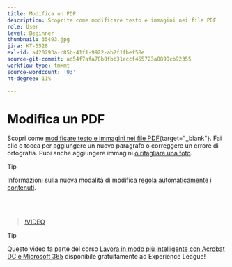 ```yaml
---
title: Modifica un PDF
description: Scoprite come modificare testo e immagini nei file PDF
role: User
level: Beginner
thumbnail: 35493.jpg
jira: KT-5528
exl-id: a420293a-c85b-41f1-9922-ab2f1fbef58e
source-git-commit: ad54f7afa78b0fbb31eccf455723a8890cb92355
workflow-type: tm+mt
source-wordcount: '93'
ht-degree: 11%

---
```


# Modifica un PDF

Scopri come [modificare testo e immagini nei file PDF](https://www.adobe.com/it/acrobat/online/pdf-editor.html){target="_blank"}. Fai clic o tocca per aggiungere un nuovo paragrafo o correggere un errore di ortografia. Puoi anche aggiungere immagini [o ritagliare una foto](https://www.adobe.com/acrobat/online/crop-pdf.html).

>[!TIP]
>
>Informazioni sulla nuova modalità di modifica [regola automaticamente i contenuti](auto-adjust-layout.md).

<br> 

>[!VIDEO](https://video.tv.adobe.com/v/35493?quality=12&learn=on&hidetitle=true)

>[!TIP]
>
>Questo video fa parte del corso [Lavora in modo più intelligente con Acrobat DC e Microsoft 365](https://experienceleague.adobe.com/?recommended=Acrobat-U-1-2021.microsoft365) disponibile gratuitamente ad Experience League!
